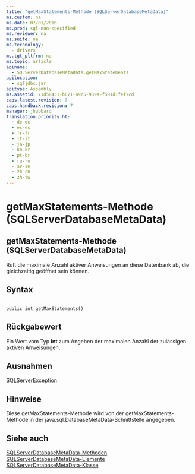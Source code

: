 ```yaml
---
title: "getMaxStatements-Methode (SQLServerDatabaseMetaData)"
ms.custom: na
ms.date: 07/01/2016
ms.prod: sql-non-specified
ms.reviewer: na
ms.suite: na
ms.technology: 
  - drivers
ms.tgt_pltfrm: na
ms.topic: article
apiname: 
  - SQLServerDatabaseMetaData.getMaxStatements
apilocation: 
  - sqljdbc.jar
apitype: Assembly
ms.assetid: 71d58431-b671-49c5-939a-f581d1fef7cd
caps.latest.revision: 7
caps.handback.revision: 7
manager: jhubbard
translation.priority.ht: 
  - de-de
  - es-es
  - fr-fr
  - it-it
  - ja-jp
  - ko-kr
  - pt-br
  - ru-ru
  - sv-se
  - zh-cn
  - zh-tw
---
```

# getMaxStatements-Methode (SQLServerDatabaseMetaData)
    
## getMaxStatements\-Methode \(SQLServerDatabaseMetaData\)  
 Ruft die maximale Anzahl aktiver Anweisungen an diese Datenbank ab, die gleichzeitig geöffnet sein können.  
  
## Syntax  
  
```  
  
public int getMaxStatements()  
```  
  
## Rückgabewert  
 Ein Wert vom Typ **int** zum Angeben der maximalen Anzahl der zulässigen aktiven Anweisungen.  
  
## Ausnahmen  
 [SQLServerException](../content/SQLServerException-Class.md)  
  
## Hinweise  
 Diese getMaxStatements\-Methode wird von der getMaxStatements\-Methode in der java.sql.DatabaseMetaData\-Schnittstelle angegeben.  
  
## Siehe auch  
 [SQLServerDatabaseMetaData-Methoden](../content/SQLServerDatabaseMetaData-Methods.md)   
 [SQLServerDatabaseMetaData-Elemente](../content/SQLServerDatabaseMetaData-Members.md)   
 [SQLServerDatabaseMetaData-Klasse](../content/SQLServerDatabaseMetaData-Class.md)  
  
  